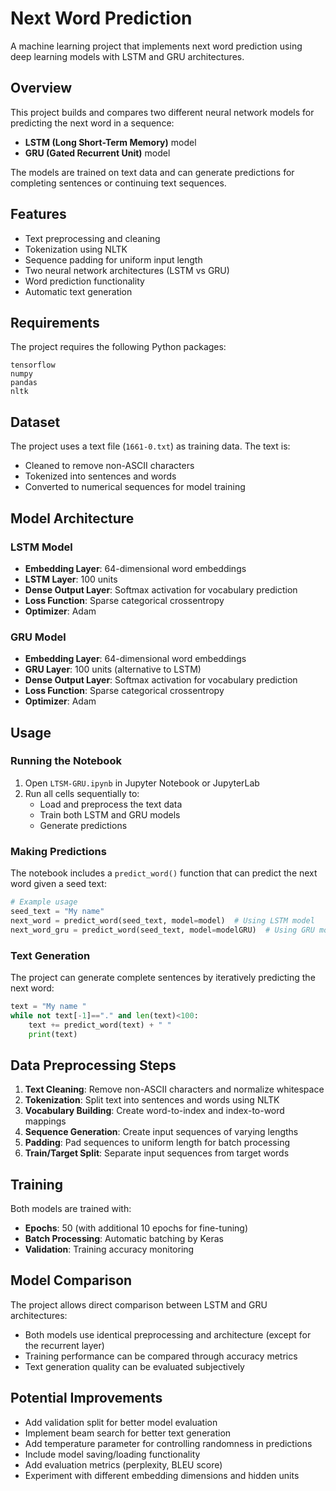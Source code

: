 # Next Word Prediction

A machine learning project that implements next word prediction using deep learning models with LSTM and GRU architectures.

## Overview

This project builds and compares two different neural network models for predicting the next word in a sequence:
- **LSTM (Long Short-Term Memory)** model
- **GRU (Gated Recurrent Unit)** model

The models are trained on text data and can generate predictions for completing sentences or continuing text sequences.

## Features

- Text preprocessing and cleaning
- Tokenization using NLTK
- Sequence padding for uniform input length
- Two neural network architectures (LSTM vs GRU)
- Word prediction functionality
- Automatic text generation

## Requirements

The project requires the following Python packages:

```
tensorflow
numpy
pandas
nltk
```


## Dataset

The project uses a text file (`1661-0.txt`) as training data. The text is:
- Cleaned to remove non-ASCII characters
- Tokenized into sentences and words
- Converted to numerical sequences for model training

## Model Architecture

### LSTM Model
- **Embedding Layer**: 64-dimensional word embeddings
- **LSTM Layer**: 100 units
- **Dense Output Layer**: Softmax activation for vocabulary prediction
- **Loss Function**: Sparse categorical crossentropy
- **Optimizer**: Adam

### GRU Model
- **Embedding Layer**: 64-dimensional word embeddings
- **GRU Layer**: 100 units (alternative to LSTM)
- **Dense Output Layer**: Softmax activation for vocabulary prediction
- **Loss Function**: Sparse categorical crossentropy
- **Optimizer**: Adam

## Usage

### Running the Notebook

1. Open `LTSM-GRU.ipynb` in Jupyter Notebook or JupyterLab
2. Run all cells sequentially to:
   - Load and preprocess the text data
   - Train both LSTM and GRU models
   - Generate predictions

### Making Predictions

The notebook includes a `predict_word()` function that can predict the next word given a seed text:

```python
# Example usage
seed_text = "My name"
next_word = predict_word(seed_text, model=model)  # Using LSTM model
next_word_gru = predict_word(seed_text, model=modelGRU)  # Using GRU model
```

### Text Generation

The project can generate complete sentences by iteratively predicting the next word:

```python
text = "My name "
while not text[-1]=="." and len(text)<100:
    text += predict_word(text) + " "
    print(text)
```

## Data Preprocessing Steps

1. **Text Cleaning**: Remove non-ASCII characters and normalize whitespace
2. **Tokenization**: Split text into sentences and words using NLTK
3. **Vocabulary Building**: Create word-to-index and index-to-word mappings
4. **Sequence Generation**: Create input sequences of varying lengths
5. **Padding**: Pad sequences to uniform length for batch processing
6. **Train/Target Split**: Separate input sequences from target words

## Training

Both models are trained with:
- **Epochs**: 50 (with additional 10 epochs for fine-tuning)
- **Batch Processing**: Automatic batching by Keras
- **Validation**: Training accuracy monitoring

## Model Comparison

The project allows direct comparison between LSTM and GRU architectures:
- Both models use identical preprocessing and architecture (except for the recurrent layer)
- Training performance can be compared through accuracy metrics
- Text generation quality can be evaluated subjectively

## Potential Improvements

- Add validation split for better model evaluation
- Implement beam search for better text generation
- Add temperature parameter for controlling randomness in predictions
- Include model saving/loading functionality
- Add evaluation metrics (perplexity, BLEU score)
- Experiment with different embedding dimensions and hidden units

